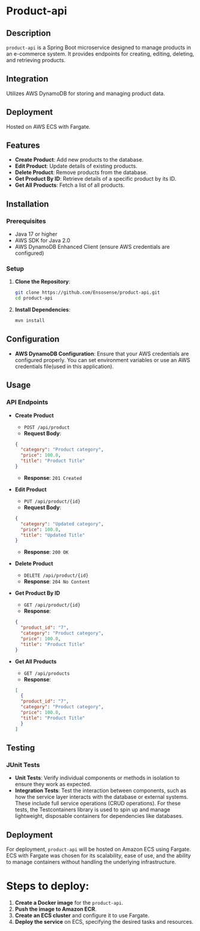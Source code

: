# Product-api

## Description

`product-api` is a Spring Boot microservice designed to manage products in an e-commerce system. It provides endpoints for creating, editing, deleting, and retrieving products. 

## Integration
Utilizes AWS DynamoDB for storing and managing product data.


## Deployment
Hosted on AWS ECS with Fargate.

## Features

- **Create Product**: Add new products to the database.
- **Edit Product**: Update details of existing products.
- **Delete Product**: Remove products from the database.
- **Get Product By ID**: Retrieve details of a specific product by its ID.
- **Get All Products**: Fetch a list of all products.

## Installation

### Prerequisites

- Java 17 or higher
- AWS SDK for Java 2.0
- AWS DynamoDB Enhanced Client (ensure AWS credentials are configured)

### Setup

1. **Clone the Repository**:
    ```bash
    git clone https://github.com/Ensosense/product-api.git
    cd product-api
    ```

2. **Install Dependencies**:
    ```bash
    mvn install
    ```

## Configuration

- **AWS DynamoDB Configuration**: Ensure that your AWS credentials are configured properly. You can set environment variables or use an AWS credentials file(used in this application).

## Usage

### API Endpoints

- **Create Product**
    - `POST /api/product`
    - **Request Body**:
    ```json
    {
      "category": "Product category",
      "price": 100.0,
      "title": "Product Title"
    }
    ```
    - **Response**: `201 Created`

- **Edit Product**
    - `PUT /api/product/{id}`
    - **Request Body**:
    ```json
    {
      "category": "Updated category",
      "price": 100.0,
      "title": "Updated Title"
    }
    ```
    - **Response**: `200 OK`

- **Delete Product**
    - `DELETE /api/product/{id}`
    - **Response**: `204 No Content`

- **Get Product By ID**
    - `GET /api/product/{id}`
    - **Response**:
    ```json
    {
      "product_id": "7",
      "category": "Product category",
      "price": 100.0,
      "title": "Product Title"
    }
    ```

- **Get All Products**
    - `GET /api/products`
    - **Response**:
    ```json
    [
      {
      "product_id": "7",
      "category": "Product category",
      "price": 100.0,
      "title": "Product Title"
      }
    ]
    ```

## Testing

### JUnit Tests

- **Unit Tests**: Verify individual components or methods in isolation to ensure they work as expected.
- **Integration Tests**: Test the interaction between components, such as how the service layer interacts with the database or external systems. These include full service operations (CRUD operations). For these tests, the Testcontainers library is used to spin up and manage lightweight, disposable containers for dependencies like databases.


## Deployment

For deployment, `product-api` will be hosted on Amazon ECS using Fargate. ECS with Fargate was chosen for its scalability, ease of use, and the ability to manage containers without handling the underlying infrastructure.


# Steps to deploy:

1. **Create a Docker image** for the `product-api`.
2. **Push the image to Amazon ECR**.
3. **Create an ECS cluster** and configure it to use Fargate.
4. **Deploy the service** on ECS, specifying the desired tasks and resources.


